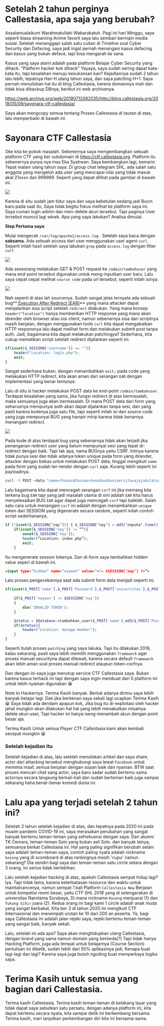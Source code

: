 # Setelah 2 tahun perginya Callestasia, apa saja yang berubah?



Assalamualaikum Warahmatullahi Wabarakatuh. Pagi ini hari Minggu, saya seperti biasa streaming Anime favorit saya lalu sembari bermain media sosial. Setelah menanggapi salah satu cuitan di Timeline soal Cyber Security dan Defacing, saya jadi ingat pernah menangani kasus defacing dan kasus yang bukan deface, tapi bisa mengarah ke sana. 



Kasus yang saya alami adalah pada platform Belajar Cyber Security yang dihack. "Platform hacker kok dihack" Yayaya, saya sudah sering dapat kata-kata itu, tapi kesalahan menuju kesuksesan kan? Kejadiannya sudah 2 tahun lalu lebih, tepatnya Hari H ulang tahun saya, dan saya patching H+1. Saya pernah menuliskan hal itu di blog Callestasia, karena domainnya mati dan tidak bisa dibackup DBnya, berikut ini web archivenya.



https://web.archive.org/web/20180712062535/http://blog.callestasia.org/2018/05/09/sayonara-ctf-callestasia/



Saya akan mengcopy semua tentang Proses Callestasia di tautan di atas, lalu memperbaiki di bawah ini.





# Sayonara CTF Callestasia 



Oke kita ke pokok masalah. Sebenernya saya mengembangkan sebuah platform CTF yang ber subdomain di https://ctf.callestasia.org. Platform itu  sebenernya punya nya mas Eka Syahwan. Saya kembangkan lagi, kemarin  Tepat malam ulang tahun saya. Di group chat telegram SHL, ada salah satu anggota  yang mengeluh ada user yang mencapai nilai yang tidak masuk akal 21xxxx dan 999999. Seperti yang dapat dilihat pada gambar di bawah ini.



![](.\src\img\photo-2018-05-09-17-18-33.jpg) 



Karena di situ sudah jam tidur saya dan saya kebetulan sedang jadi Bucin baru pada saat itu, Saya tidak begitu fokus melihat ke platform saya ini.  Saya cuman login admin dan men-delete akun tersebut. Tapi paginya User tersebut muncul lagi wkwk. Apa yang saya lakukan? Analisa dimulai.



**Step Pertama saya**:



Mulai mengecek `/var/log/apache2/access.log` . Setelah saya baca dengan **saksama.** Ada sebuah access dari user menggunakan user agent `curl`. Seperti inilah hasil setelah saya lakukan `grep` pada `access.log` dengan filter `curl`



![](.\src\img\curl.png)



Ada seseorang melakukan GET & POST request ke `/admin/tambahuser` yang mana end-point tersebut digunakan untuk meng-inputkan user baru. Lalu saya cepat cepat melihat `source code` pada url tersebut, seperti inilah isinya.



![](.\src\img\ear.png)

Nah seperti di atas lah sourcenya.  Sudah sangat jelas ternyata ada sebuah bug**[ Execution After Redirect (EAR)](https://web.archive.org/web/20180712062535/https://www.owasp.org/index.php/Execution_After_Redirect_(EAR))** yang mana attacker dapat menjalankan sisa script setelah `redirect` dilakukan. Yang mana konsep `header("location")` hanya memberikan HTTP response yang mana akan dirender oleh browser atau sisi client, namun sebenarnya sisa dari scriptnya masih berjalan, dengan menggunakan tools `curl` kita dapat mengabaikan HTTP responsnya lalu dapat melihat form dan melakukan submit post tanpa auth. Jadi, bagaimana kita dapat melakukan patchingya? Sederhana, kita cukup mematikan script setelah redirect dijalankan seperti ini.



```php
if(isset($_SESSION['username']) == ""){
    header("Location: login.php");
    exit;
}
```



Sangat sederhana bukan, dengan menambahkan `exit;` pada code yang melakukan HTTP redirect, kita akan aman dari serangan `EAR` dengan implementasi yang benar tentunya.



Lalu di situ si hacker melakukan POST data ke end-point `/admin/tambahuser`.  Terdapat kesalahan yang sama, jika fungsi redirect di atas bermasalah, maka semuanya juga akan bermasalah. Di mana POST data dari form yang seharusnya mempunyai auth akan dapat dijalankan tanpa sesi, dan yang pasti karena kodenya juga satu file, tapi seperti inilah isi dari source code yang juga mempunyai BUG yang hampir mirip karena tidak benarnya menangani redirect.



![](.\src\img\csrf.png)



Pada kode di atas terdapat bug yang sebenarnya tidak akan terjadi jika penanganan redirect user yang belum mempunyai sesi yang tepat di-redirect dengan baik. Tapi tak apa, nama BUGnya yaitu CSRF. Intinya karena tidak punya sesi dan tidak adanya token unique pada form yang dirender, attacker dengan bebas untuk melakukan POST data, tinggal mengikuti `name` pada form yang sudah ter-render dengan `curl` saja. Kurang lebih seperti ini payloadnya.



```sh
curl -X POST –data "name=thanos&Password=asdasd&universita=ajaja&status=1&point=999999" (url)
```



Lalu bagaimana kita dapat mencegah serangan `csrf` ini jika memang kita terkena bug `EAR`  tapi yang jadi masalah utama di sini adalah `EAR` kita harus menyelesaikan BUG `EAR` agar dapat juga mencegah `csrf` tapi baiklah. Salah satu cara untuk menangani `csrf` ini adalah dengan menambahkan `unique` token dari SESSION yang digenerate secara random, seperti inilah contoh script sederhananya,



```php
if (!isset($_SESSION[‘nay’])) { $_SESSION[‘nay’] = md5(‘nepska’.time().time().’nayeon’); }
    if(isset($_SESSION['nay']) != “”){
   		unset($_SESSION['nay']);
    	header(“Location: index.php”);
		exit;
    }
```

Itu mengenerate session tokenya. Dan di-form saya tambahkan hidden value seperi di bawah ini.



```htm
<input type=”hidden” name=”nayeon” value=”<?= $SESSION[‘nay’] ?>”>
```



Lalu proses pengecekannya saat ada submit form data menjadi seperti ini.



```PHP
if(isset($_POST['name'],$_POST['Password'],$_POST['univeristas'],$_POST['status'],$_POST['point'],$_POST['nayeon'])){
	
    if($_POST['nayeon'] != $SESSION['nay'])
    {
    	die('INVALID TOKEN');
    }

    $status = $Database->tambahkan_user($_POST['name'],md5($_POST['Password']),$_POST['univeristas'],$_POST['status'],$_POST['point']);
    if($status){
    	header("Location: manage-member");
    }
}
```



Seperti itulah proses `patching` yang saya lakuka. Tapi itu dilakukan 2018, kalau sekarang, pasti saya lebih memilih menggunakan `framework` agar proses manual securityna dapat dilewati, karena secara default `framework` akan lebih aman soal proses manual redirect ataupun token-csrfnya.



Dan dengan ini saya juga menutup service CTF Callestasia saya. Bukan  karena kasus terhack ini tapi dengan saya ingin membuat dari 0 platform ini untuk lebih nyaman digunakan 😀

Note to Hackernya. Terima Kasih banyak. Berkat adanya dirimu saya lebih banyak belajar lagi. Dan jika berkenan saya sekali lagi ucapkan Terima Kasih 😀 Saya tidak ada dendam apapun kok, Jika bug itu di-exploitasi oleh hacker jahat mungkin akan dilakukan hal hal yang lebih menakutkan misalnya delete akun user, Tapi hacker ini hanya iseng  menambah akun dengan point besar aja.

Terima Kasih Untuk semua Player CTF Callestasia kami akan kembali secepat mungkin 😀



### Setelah kejadian itu



Setelah kejadian di atas, lalu setelah menuliskan artikel dan saya share, actor dari attacking tersebut menghubungi saya lewat `Facebook` untuk meminta maaf, semua berjalan dengan sopan baik dan nyaman.  BTW saat proses mencari chat sang actor, saya baru sadar sudah bertemu sama actornya secara langsung berkali-kali dan sudah berteman baik juga sampai sekarang haha benar-benar komedi dunia ini.





# Lalu apa yang terjadi setelah 2 tahun ini?



Setelah 2 tahun setelah kejadian di atas, dan tepatnya pada 2020 ini pada musim pandemi COVID-19 ini, saya merasakan perubahan yang sangat banyak bertemu teman-teman yang sefrekuensi dengan saya. Dari alumni TK Cemara, teman-teman Solo yang bukan asli Solo. dan banyak lainya, semuanya berkat Callestasia ini. Hal yang paling signifikan berubah selain saya adalah teman-teman saya, contoh paling nyata adalah nickname `kosong` yang di scoreboard di atas rankingnya masih 'cupu' namun sekarang? Dia sendiri bagi saya dan teman-teman satu circle setara dengan 3 orang, Ini serius tidak berlebihan.



Lalu setelah kejadian hacking di atas, apakah Callestasia sempat hidup lagi? Iya. Tapi tidak lama, karena keterbatasan resource dan waktu untuk maintainancenya, namun sempat 1 kali Platform `Callestasia New` Berjalan untuk kompetisi resmi besar, yaitu *CTF SHL 2018* yang di selengarakan di universitas Narotama Surabaya, Di mana nickname `Kosong` menjuarai (1) dan `Tukang Sihir` juara (2). Kedua orang ini bagi kami 1 circle adalah anak muda yang sangat berbakat, Kita ber 3 di tahun 2020 ini mengikuti CTF Internasional dan menempati urutan ke 10 dari 200 an peserta. Ya, bagi saya Callestasia ini adalah jalan rejeki saya, rejeki bertemu teman-teman yang sangat baik, banyak sekali. 



Lalu, setelah ini ada apa? Saya akan menghidupkan ulang Callestasia, dengan brand yang sama namun domain yang berbeda(?) Tapi tidak hanya Hacking Platform, juga ada tempat untuk belajarnya (Course Section) pertulisan ini diketik, sudah lebih dari 50% aplikasinya jadi, Kenapa buat lagi-lagi dan lagi? Karena saya juga butuh ngoding buat memperkaya logika saya.





# Terima Kasih untuk semua yang bagian dari Callestasia.

Terima kasih Callestasia, Terima kasih teman-teman di belakang layar yang tidak dapat saya sebutkan satu persatu, dengan adanya platform ini, kita dapat bertemu secara nyata, kita sampai detik ini berkembang bersama. Terima kasih, mari lanjutkan perkembangan diri kita ini bersama-sama.